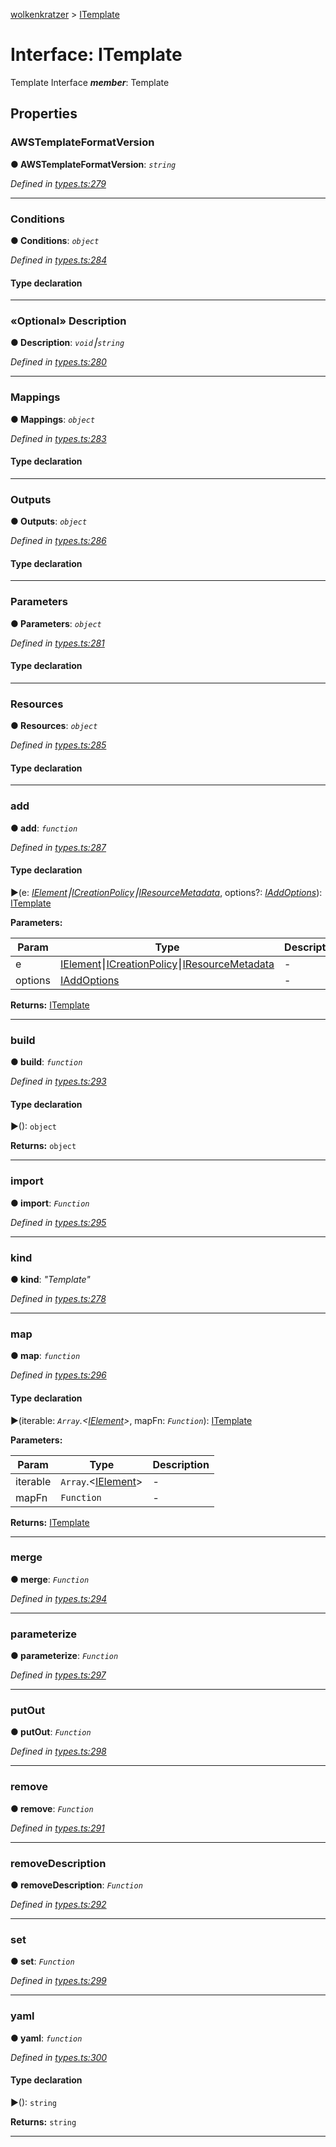 [wolkenkratzer](../README.md) > [ITemplate](../interfaces/itemplate.md)



# Interface: ITemplate


Template Interface
*__member__*: Template



## Properties
<a id="awstemplateformatversion"></a>

###  AWSTemplateFormatVersion

**●  AWSTemplateFormatVersion**:  *`string`* 

*Defined in [types.ts:279](https://github.com/arminhammer/wolkenkratzer/blob/d6206d8/src/types.ts#L279)*





___

<a id="conditions"></a>

###  Conditions

**●  Conditions**:  *`object`* 

*Defined in [types.ts:284](https://github.com/arminhammer/wolkenkratzer/blob/d6206d8/src/types.ts#L284)*


#### Type declaration


[s: `string`]: [ICondition](icondition.md)






___

<a id="description"></a>

### «Optional» Description

**●  Description**:  *`void`⎮`string`* 

*Defined in [types.ts:280](https://github.com/arminhammer/wolkenkratzer/blob/d6206d8/src/types.ts#L280)*





___

<a id="mappings"></a>

###  Mappings

**●  Mappings**:  *`object`* 

*Defined in [types.ts:283](https://github.com/arminhammer/wolkenkratzer/blob/d6206d8/src/types.ts#L283)*


#### Type declaration


[s: `string`]: [IMapping](imapping.md)






___

<a id="outputs"></a>

###  Outputs

**●  Outputs**:  *`object`* 

*Defined in [types.ts:286](https://github.com/arminhammer/wolkenkratzer/blob/d6206d8/src/types.ts#L286)*


#### Type declaration


[s: `string`]: [IOutput](ioutput.md)






___

<a id="parameters"></a>

###  Parameters

**●  Parameters**:  *`object`* 

*Defined in [types.ts:281](https://github.com/arminhammer/wolkenkratzer/blob/d6206d8/src/types.ts#L281)*


#### Type declaration


[s: `string`]: [IParameter](iparameter.md)






___

<a id="resources"></a>

###  Resources

**●  Resources**:  *`object`* 

*Defined in [types.ts:285](https://github.com/arminhammer/wolkenkratzer/blob/d6206d8/src/types.ts#L285)*


#### Type declaration


[s: `string`]: [IResource](iresource.md)






___

<a id="add"></a>

###  add

**●  add**:  *`function`* 

*Defined in [types.ts:287](https://github.com/arminhammer/wolkenkratzer/blob/d6206d8/src/types.ts#L287)*


#### Type declaration
►(e: *[IElement](../#ielement)⎮[ICreationPolicy](icreationpolicy.md)⎮[IResourceMetadata](iresourcemetadata.md)*, options?: *[IAddOptions](iaddoptions.md)*): [ITemplate](itemplate.md)



**Parameters:**

| Param | Type | Description |
| ------ | ------ | ------ |
| e | [IElement](../#ielement)⎮[ICreationPolicy](icreationpolicy.md)⎮[IResourceMetadata](iresourcemetadata.md)   |  - |
| options | [IAddOptions](iaddoptions.md)   |  - |





**Returns:** [ITemplate](itemplate.md)






___

<a id="build"></a>

###  build

**●  build**:  *`function`* 

*Defined in [types.ts:293](https://github.com/arminhammer/wolkenkratzer/blob/d6206d8/src/types.ts#L293)*


#### Type declaration
►(): `object`





**Returns:** `object`






___

<a id="import"></a>

###  import

**●  import**:  *`Function`* 

*Defined in [types.ts:295](https://github.com/arminhammer/wolkenkratzer/blob/d6206d8/src/types.ts#L295)*





___

<a id="kind"></a>

###  kind

**●  kind**:  *"Template"* 

*Defined in [types.ts:278](https://github.com/arminhammer/wolkenkratzer/blob/d6206d8/src/types.ts#L278)*





___

<a id="map"></a>

###  map

**●  map**:  *`function`* 

*Defined in [types.ts:296](https://github.com/arminhammer/wolkenkratzer/blob/d6206d8/src/types.ts#L296)*


#### Type declaration
►(iterable: *`Array`.<[IElement](../#ielement)>*, mapFn: *`Function`*): [ITemplate](itemplate.md)



**Parameters:**

| Param | Type | Description |
| ------ | ------ | ------ |
| iterable | `Array`.<[IElement](../#ielement)>   |  - |
| mapFn | `Function`   |  - |





**Returns:** [ITemplate](itemplate.md)






___

<a id="merge"></a>

###  merge

**●  merge**:  *`Function`* 

*Defined in [types.ts:294](https://github.com/arminhammer/wolkenkratzer/blob/d6206d8/src/types.ts#L294)*





___

<a id="parameterize"></a>

###  parameterize

**●  parameterize**:  *`Function`* 

*Defined in [types.ts:297](https://github.com/arminhammer/wolkenkratzer/blob/d6206d8/src/types.ts#L297)*





___

<a id="putout"></a>

###  putOut

**●  putOut**:  *`Function`* 

*Defined in [types.ts:298](https://github.com/arminhammer/wolkenkratzer/blob/d6206d8/src/types.ts#L298)*





___

<a id="remove"></a>

###  remove

**●  remove**:  *`Function`* 

*Defined in [types.ts:291](https://github.com/arminhammer/wolkenkratzer/blob/d6206d8/src/types.ts#L291)*





___

<a id="removedescription"></a>

###  removeDescription

**●  removeDescription**:  *`Function`* 

*Defined in [types.ts:292](https://github.com/arminhammer/wolkenkratzer/blob/d6206d8/src/types.ts#L292)*





___

<a id="set"></a>

###  set

**●  set**:  *`Function`* 

*Defined in [types.ts:299](https://github.com/arminhammer/wolkenkratzer/blob/d6206d8/src/types.ts#L299)*





___

<a id="yaml"></a>

###  yaml

**●  yaml**:  *`function`* 

*Defined in [types.ts:300](https://github.com/arminhammer/wolkenkratzer/blob/d6206d8/src/types.ts#L300)*


#### Type declaration
►(): `string`





**Returns:** `string`






___


